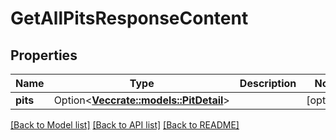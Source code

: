 # GetAllPitsResponseContent

## Properties

Name | Type | Description | Notes
------------ | ------------- | ------------- | -------------
**pits** | Option<[**Vec<crate::models::PitDetail>**](PitDetail.md)> |  | [optional]

[[Back to Model list]](../README.md#documentation-for-models) [[Back to API list]](../README.md#documentation-for-api-endpoints) [[Back to README]](../README.md)


